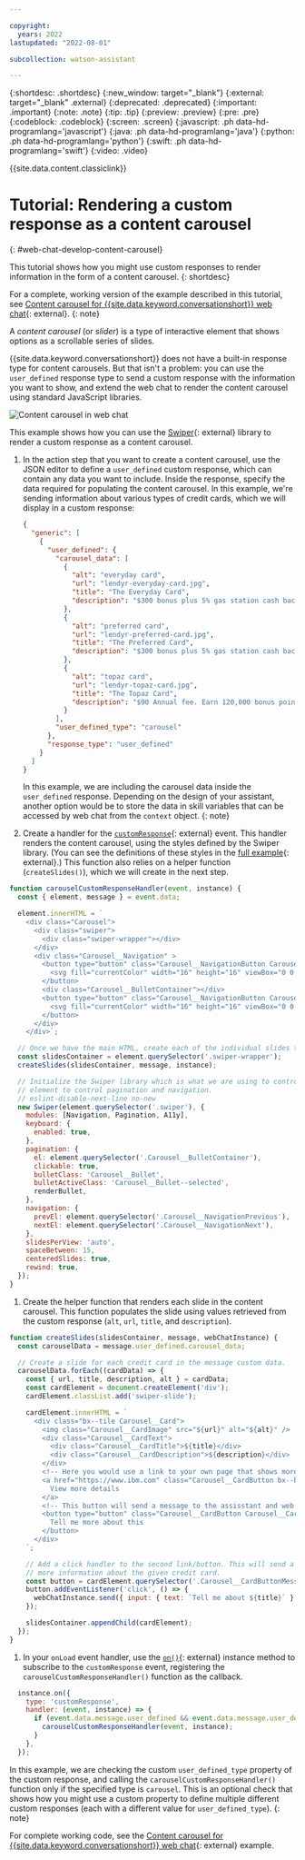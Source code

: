 ```yaml
---

copyright:
  years: 2022
lastupdated: "2022-08-01"

subcollection: watson-assistant

---
```


{:shortdesc: .shortdesc}
{:new_window: target="_blank"}
{:external: target="_blank" .external}
{:deprecated: .deprecated}
{:important: .important}
{:note: .note}
{:tip: .tip}
{:preview: .preview}
{:pre: .pre}
{:codeblock: .codeblock}
{:screen: .screen}
{:javascript: .ph data-hd-programlang='javascript'}
{:java: .ph data-hd-programlang='java'}
{:python: .ph data-hd-programlang='python'}
{:swift: .ph data-hd-programlang='swift'}
{:video: .video}

{{site.data.content.classiclink}}

# Tutorial: Rendering a custom response as a content carousel
{: #web-chat-develop-content-carousel}

This tutorial shows how you might use custom responses to render information in the form of a content carousel.
{: shortdesc}

For a complete, working version of the example described in this tutorial, see [Content carousel for {{site.data.keyword.conversationshort}} web chat](https://github.com/watson-developer-cloud/assistant-toolkit/tree/master/integrations/webchat/examples/content-carousel){: external}.
{: note}

A _content carousel_ (or _slider_) is a type of interactive element that shows options as a scrollable series of slides.

{{site.data.keyword.conversationshort}} does not have a built-in response type for content carousels. But that isn't a problem: you can use the `user_defined` response type to send a custom response with the information you want to show, and extend the web chat to render the content carousel using standard JavaScript libraries.

![Content carousel in web chat](images/web-chat-tutorial-content-carousel.png)

This example shows how you can use the [Swiper](https://swiperjs.com/){: external} library to render a custom response as a content carousel.

1. In the action step that you want to create a content carousel, use the JSON editor to define a `user_defined` custom response, which can contain any data you want to include. Inside the response, specify the data required for populating the content carousel. In this example, we're sending information about various types of credit cards, which we will display in a custom response:

    ```json
    {
      "generic": [
        {
          "user_defined": {
            "carousel_data": [
              {
                "alt": "everyday card",
                "url": "lendyr-everyday-card.jpg",
                "title": "The Everyday Card",
                "description": "$300 bonus plus 5% gas station cash back offer. Earn 2% cash back on all other purchases."
              },
              {
                "alt": "preferred card",
                "url": "lendyr-preferred-card.jpg",
                "title": "The Preferred Card",
                "description": "$300 bonus plus 5% gas station cash back offer. Earn 5% cash back on all other purchases."
              },
              {
                "alt": "topaz card",
                "url": "lendyr-topaz-card.jpg",
                "title": "The Topaz Card",
                "description": "$90 Annual fee. Earn 120,000 bonus points. Earn additional points on every purchase."
              }
            ],
            "user_defined_type": "carousel"
          },
          "response_type": "user_defined"
        }
      ]
    }
    ```

    In this example, we are including the carousel data inside the `user_defined` response. Depending on the design of your assistant, another option would be to store the data in skill variables that can be accessed by web chat from the `context` object.
    {: note}

1. Create a handler for the [`customResponse`](https://web-chat.global.assistant.watson.cloud.ibm.com/docs.html?to=api-events#customresponse){: external} event. This handler renders the content carousel, using the styles defined by the Swiper library. (You can see the definitions of these styles in the [full example](https://github.com/watson-developer-cloud/assistant-toolkit/tree/master/integrations/webchat/examples/content-carousel){: external}.) This function also relies on a helper function (`createSlides()`), which we will create in the next step.

```javascript
function carouselCustomResponseHandler(event, instance) {
  const { element, message } = event.data;

  element.innerHTML = `
    <div class="Carousel">
      <div class="swiper">
        <div class="swiper-wrapper"></div>
      </div>
      <div class="Carousel__Navigation" >
        <button type="button" class="Carousel__NavigationButton Carousel__NavigationPrevious bx--btn bx--btn--ghost">
          <svg fill="currentColor" width="16" height="16" viewBox="0 0 32 32" aria-hidden="true"><path d="M20 24L10 16 20 8z"></path></svg>
        </button>
        <div class="Carousel__BulletContainer"></div>
        <button type="button" class="Carousel__NavigationButton Carousel__NavigationNext bx--btn bx--btn--ghost">
          <svg fill="currentColor" width="16" height="16" viewBox="0 0 32 32" aria-hidden="true"><path d="M12 8L22 16 12 24z"></path></svg>
        </button>
      </div>
    </div>`;

  // Once we have the main HTML, create each of the individual slides that will appear in the carousel.
  const slidesContainer = element.querySelector('.swiper-wrapper');
  createSlides(slidesContainer, message, instance);

  // Initialize the Swiper library which is what we are using to control the carousel. We are using a custom pagination
  // element to control pagination and navigation.
  // eslint-disable-next-line no-new
  new Swiper(element.querySelector('.swiper'), {
    modules: [Navigation, Pagination, A11y],
    keyboard: {
      enabled: true,
    },
    pagination: {
      el: element.querySelector('.Carousel__BulletContainer'),
      clickable: true,
      bulletClass: 'Carousel__Bullet',
      bulletActiveClass: 'Carousel__Bullet--selected',
      renderBullet,
    },
    navigation: {
      prevEl: element.querySelector('.Carousel__NavigationPrevious'),
      nextEl: element.querySelector('.Carousel__NavigationNext'),
    },
    slidesPerView: 'auto',
    spaceBetween: 15,
    centeredSlides: true,
    rewind: true,
  });
}
```

1. Create the helper function that renders each slide in the content carousel. This function populates the slide using values retrieved from the custom response (`alt`, `url`, `title`, and `description`).

```javascript
function createSlides(slidesContainer, message, webChatInstance) {
  const carouselData = message.user_defined.carousel_data;

  // Create a slide for each credit card in the message custom data.
  carouselData.forEach((cardData) => {
    const { url, title, description, alt } = cardData;
    const cardElement = document.createElement('div');
    cardElement.classList.add('swiper-slide');

    cardElement.innerHTML = `
      <div class="bx--tile Carousel__Card">
        <img class="Carousel__CardImage" src="${url}" alt="${alt}" />
        <div class="Carousel__CardText">
          <div class="Carousel__CardTitle">${title}</div>
          <div class="Carousel__CardDescription">${description}</div>
        </div>
        <!-- Here you would use a link to your own page that shows more details about this card. -->
        <a href="https://www.ibm.com" class="Carousel__CardButton bx--btn bx--btn--primary" target="_blank">
          View more details
        </a>
        <!-- This button will send a message to the assisstant and web chat will respond with more info. -->
        <button type="button" class="Carousel__CardButton Carousel__CardButtonMessage bx--btn bx--btn--primary">
          Tell me more about this
        </button>
      </div>
    `;

    // Add a click handler to the second link/button. This will send a silent message to the assistant to ask for
    // more information about the given credit card.
    const button = cardElement.querySelector('.Carousel__CardButtonMessage');
    button.addEventListener('click', () => {
      webChatInstance.send({ input: { text: `Tell me about ${title}` } }, { silent: true });
    });

    slidesContainer.appendChild(cardElement);
  });
}
```

1. In your `onLoad` event handler, use the [`on()`](https://web-chat.global.assistant.watson.cloud.ibm.com/docs.html?to=api-instance-methods#on){: external} instance method to subscribe to the `customResponse` event, registering the `carouselCustomResponseHandler()` function as the callback.

```javascript
  instance.on({
    type: 'customResponse',
    handler: (event, instance) => {
      if (event.data.message.user_defined && event.data.message.user_defined.user_defined_type === 'carousel') {
        carouselCustomResponseHandler(event, instance);
      }
    },
  });
```

In this example, we are checking the custom `user_defined_type` property of the custom response, and calling the `carouselCustomResponseHandler()` function only if the specified type is `carousel`. This is an optional check that shows how you might use a custom property to define multiple different custom responses (each with a different value for `user_defined_type`).
{: note}

For complete working code, see the [Content carousel for {{site.data.keyword.conversationshort}} web chat](https://github.com/watson-developer-cloud/assistant-toolkit/tree/master/integrations/webchat/examples/content-carousel){: external} example.

